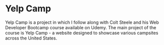 # Yelp Camp

Yelp Camp is a project in which I follow along with Colt Steele and his Web Developer Bootcamp course available on Udemy. The main project of the course is Yelp Camp - a website designed to showcase various campsites across the United States.
